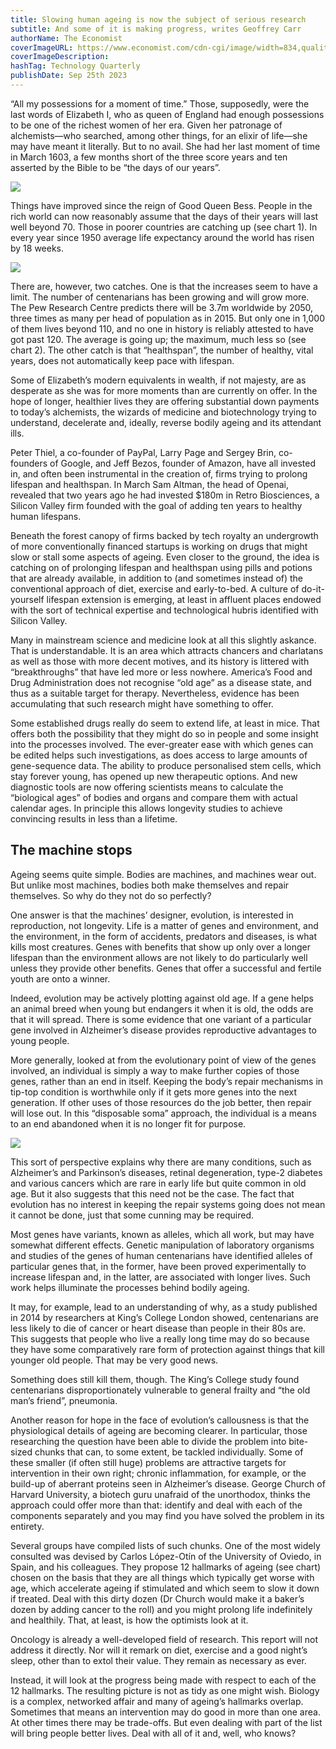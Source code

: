 ```yaml
---
title: Slowing human ageing is now the subject of serious research
subtitle: And some of it is making progress, writes Geoffrey Carr
authorName: The Economist
coverImageURL: https://www.economist.com/cdn-cgi/image/width=834,quality=80,format=auto/content-assets/images/20230930_TQD001.jpg
coverImageDescription:  
hashTag: Technology Quarterly
publishDate: Sep 25th 2023
---
```


“All my possessions for a moment of time.” Those, supposedly, were the last words of Elizabeth I, who as queen of England had enough possessions to be one of the richest women of her era. Given her patronage of alchemists—who searched, among other things, for an elixir of life—she may have meant it literally. But to no avail. She had her last moment of time in March 1603, a few months short of the three score years and ten asserted by the Bible to be “the days of our years”.

![](https://www.economist.com/cdn-cgi/image/width=360,quality=80,format=auto/content-assets/images/20230930_TQC431.png)

Things have improved since the reign of Good Queen Bess. People in the rich world can now reasonably assume that the days of their years will last well beyond 70. Those in poorer countries are catching up (see chart 1). In every year since 1950 average life expectancy around the world has risen by 18 weeks.

![](https://www.economist.com/cdn-cgi/image/width=360,quality=80,format=auto/content-assets/images/20230930_TQC320.png)

There are, however, two catches. One is that the increases seem to have a limit. The number of centenarians has been growing and will grow more. The Pew Research Centre predicts there will be 3.7m worldwide by 2050, three times as many per head of population as in 2015. But only one in 1,000 of them lives beyond 110, and no one in history is reliably attested to have got past 120. The average is going up; the maximum, much less so (see chart 2). The other catch is that “healthspan”, the number of healthy, vital years, does not automatically keep pace with lifespan.

Some of Elizabeth’s modern equivalents in wealth, if not majesty, are as desperate as she was for more moments than are currently on offer. In the hope of longer, healthier lives they are offering substantial down payments to today’s alchemists, the wizards of medicine and biotechnology trying to understand, decelerate and, ideally, reverse bodily ageing and its attendant ills.

Peter Thiel, a co-founder of PayPal, Larry Page and Sergey Brin, co-founders of Google, and Jeff Bezos, founder of Amazon, have all invested in, and often been instrumental in the creation of, firms trying to prolong lifespan and healthspan. In March Sam Altman, the head of Openai, revealed that two years ago he had invested $180m in Retro Biosciences, a Silicon Valley firm founded with the goal of adding ten years to healthy human lifespans.

Beneath the forest canopy of firms backed by tech royalty an undergrowth of more conventionally financed startups is working on drugs that might slow or stall some aspects of ageing. Even closer to the ground, the idea is catching on of prolonging lifespan and healthspan using pills and potions that are already available, in addition to (and sometimes instead of) the conventional approach of diet, exercise and early-to-bed. A culture of do-it-yourself lifespan extension is emerging, at least in affluent places endowed with the sort of technical expertise and technological hubris identified with Silicon Valley.

Many in mainstream science and medicine look at all this slightly askance. That is understandable. It is an area which attracts chancers and charlatans as well as those with more decent motives, and its history is littered with “breakthroughs” that have led more or less nowhere. America’s Food and Drug Administration does not recognise “old age” as a disease state, and thus as a suitable target for therapy. Nevertheless, evidence has been accumulating that such research might have something to offer.

Some established drugs really do seem to extend life, at least in mice. That offers both the possibility that they might do so in people and some insight into the processes involved. The ever-greater ease with which genes can be edited helps such investigations, as does access to large amounts of gene-sequence data. The ability to produce personalised stem cells, which stay forever young, has opened up new therapeutic options. And new diagnostic tools are now offering scientists means to calculate the “biological ages” of bodies and organs and compare them with actual calendar ages. In principle this allows longevity studies to achieve convincing results in less than a lifetime.

## The machine stops

Ageing seems quite simple. Bodies are machines, and machines wear out. But unlike most machines, bodies both make themselves and repair themselves. So why do they not do so perfectly?

One answer is that the machines’ designer, evolution, is interested in reproduction, not longevity. Life is a matter of genes and environment, and the environment, in the form of accidents, predators and diseases, is what kills most creatures. Genes with benefits that show up only over a longer lifespan than the environment allows are not likely to do particularly well unless they provide other benefits. Genes that offer a successful and fertile youth are onto a winner.

Indeed, evolution may be actively plotting against old age. If a gene helps an animal breed when young but endangers it when it is old, the odds are that it will spread. There is some evidence that one variant of a particular gene involved in Alzheimer’s disease provides reproductive advantages to young people.

More generally, looked at from the evolutionary point of view of the genes involved, an individual is simply a way to make further copies of those genes, rather than an end in itself. Keeping the body’s repair mechanisms in tip-top condition is worthwhile only if it gets more genes into the next generation. If other uses of those resources do the job better, then repair will lose out. In this “disposable soma” approach, the individual is a means to an end abandoned when it is no longer fit for purpose.

![](https://www.economist.com/cdn-cgi/image/width=360,quality=80,format=auto/content-assets/images/20230930_TQC001.png)

This sort of perspective explains why there are many conditions, such as Alzheimer’s and Parkinson’s diseases, retinal degeneration, type-2 diabetes and various cancers which are rare in early life but quite common in old age. But it also suggests that this need not be the case. The fact that evolution has no interest in keeping the repair systems going does not mean it cannot be done, just that some cunning may be required.

Most genes have variants, known as alleles, which all work, but may have somewhat different effects. Genetic manipulation of laboratory organisms and studies of the genes of human centenarians have identified alleles of particular genes that, in the former, have been proved experimentally to increase lifespan and, in the latter, are associated with longer lives. Such work helps illuminate the processes behind bodily ageing.

It may, for example, lead to an understanding of why, as a study published in 2014 by researchers at King’s College London showed, centenarians are less likely to die of cancer or heart disease than people in their 80s are. This suggests that people who live a really long time may do so because they have some comparatively rare form of protection against things that kill younger old people. That may be very good news.

Something does still kill them, though. The King’s College study found centenarians disproportionately vulnerable to general frailty and “the old man’s friend”, pneumonia.

Another reason for hope in the face of evolution’s callousness is that the physiological details of ageing are becoming clearer. In particular, those researching the question have been able to divide the problem into bite-sized chunks that can, to some extent, be tackled individually. Some of these smaller (if often still huge) problems are attractive targets for intervention in their own right; chronic inflammation, for example, or the build-up of aberrant proteins seen in Alzheimer’s disease. George Church of Harvard University, a biotech guru unafraid of the unorthodox, thinks the approach could offer more than that: identify and deal with each of the components separately and you may find you have solved the problem in its entirety.

Several groups have compiled lists of such chunks. One of the most widely consulted was devised by Carlos López-Otín of the University of Oviedo, in Spain, and his colleagues. They propose 12 hallmarks of ageing (see chart) chosen on the basis that they are all things which typically get worse with age, which accelerate ageing if stimulated and which seem to slow it down if treated. Deal with this dirty dozen (Dr Church would make it a baker’s dozen by adding cancer to the roll) and you might prolong life indefinitely and healthily. That, at least, is how the optimists look at it.

Oncology is already a well-developed field of research. This report will not address it directly. Nor will it remark on diet, exercise and a good night’s sleep, other than to extol their value. They remain as necessary as ever.

Instead, it will look at the progress being made with respect to each of the 12 hallmarks. The resulting picture is not as tidy as one might wish. Biology is a complex, networked affair and many of ageing’s hallmarks overlap. Sometimes that means an intervention may do good in more than one area. At other times there may be trade-offs. But even dealing with part of the list will bring people better lives. Deal with all of it and, well, who knows? 